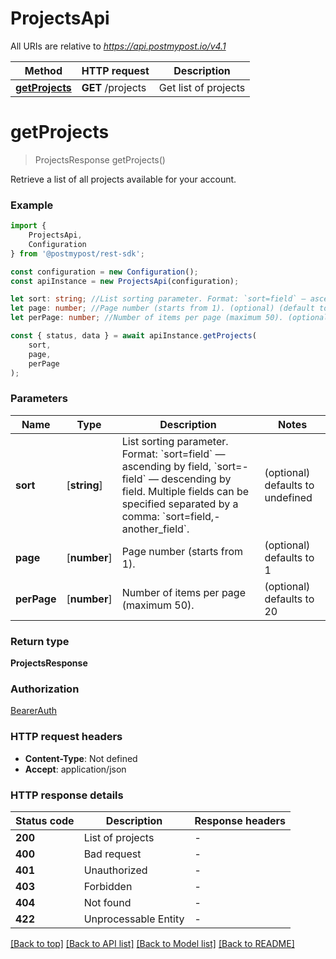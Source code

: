 # ProjectsApi

All URIs are relative to *https://api.postmypost.io/v4.1*

|Method | HTTP request | Description|
|------------- | ------------- | -------------|
|[**getProjects**](#getprojects) | **GET** /projects | Get list of projects|

# **getProjects**
> ProjectsResponse getProjects()

Retrieve a list of all projects available for your account.

### Example

```typescript
import {
    ProjectsApi,
    Configuration
} from '@postmypost/rest-sdk';

const configuration = new Configuration();
const apiInstance = new ProjectsApi(configuration);

let sort: string; //List sorting parameter. Format: `sort=field` — ascending by field, `sort=-field` — descending by field. Multiple fields can be specified separated by a comma: `sort=field,-another_field`.  (optional) (default to undefined)
let page: number; //Page number (starts from 1). (optional) (default to 1)
let perPage: number; //Number of items per page (maximum 50). (optional) (default to 20)

const { status, data } = await apiInstance.getProjects(
    sort,
    page,
    perPage
);
```

### Parameters

|Name | Type | Description  | Notes|
|------------- | ------------- | ------------- | -------------|
| **sort** | [**string**] | List sorting parameter. Format: &#x60;sort&#x3D;field&#x60; — ascending by field, &#x60;sort&#x3D;-field&#x60; — descending by field. Multiple fields can be specified separated by a comma: &#x60;sort&#x3D;field,-another_field&#x60;.  | (optional) defaults to undefined|
| **page** | [**number**] | Page number (starts from 1). | (optional) defaults to 1|
| **perPage** | [**number**] | Number of items per page (maximum 50). | (optional) defaults to 20|


### Return type

**ProjectsResponse**

### Authorization

[BearerAuth](../README.md#BearerAuth)

### HTTP request headers

 - **Content-Type**: Not defined
 - **Accept**: application/json


### HTTP response details
| Status code | Description | Response headers |
|-------------|-------------|------------------|
|**200** | List of projects |  -  |
|**400** | Bad request |  -  |
|**401** | Unauthorized |  -  |
|**403** | Forbidden |  -  |
|**404** | Not found |  -  |
|**422** | Unprocessable Entity |  -  |

[[Back to top]](#) [[Back to API list]](../README.md#documentation-for-api-endpoints) [[Back to Model list]](../README.md#documentation-for-models) [[Back to README]](../README.md)

